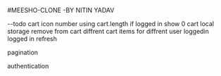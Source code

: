 #MEESHO-CLONE
-BY NITIN YADAV

--todo
cart icon number using cart.length
if logged in show 0
cart local storage
remove from cart
diffrent cart items for diffrent user loggedin
logged in refresh

pagination

authentication
